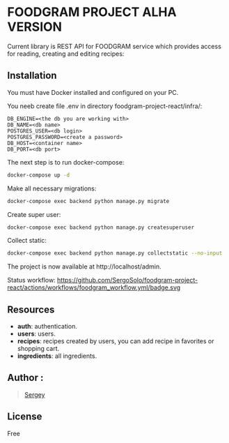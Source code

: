 # FOODGRAM PROJECT ALHA VERSION

Current library is REST API for FOODGRAM service which provides access for reading, creating and editing recipes:

## Installation

You must have Docker installed and configured on your PC.

You neeb create file .env in directory foodgram-project-react/infra/:
```
DB_ENGINE=<the db you are working with> 
DB_NAME=<db name>
POSTGRES_USER=<db login>
POSTGRES_PASSWORD=<create a password>
DB_HOST=<container name>
DB_PORT=<db port>
```

The next step is to run docker-compose:

```bash
docker-compose up -d
```
Make all necessary migrations:
```bash
docker-compose exec backend python manage.py migrate
```
Create super user:
```bash
docker-compose exec backend python manage.py createsuperuser
```
Collect static:
```bash
docker-compose exec backend python manage.py collectstatic --no-input 
```

The project is now available at http://localhost/admin.

Status workflow:
https://github.com/SergoSolo/foodgram-project-react/actions/workflows/foodgram_workflow.yml/badge.svg

## Resources

- **auth**: authentication.
- **users**: users.
- **recipes**: recipes created by users, you can add recipe in favorites or shopping cart.
- **ingredients**: all ingredients.


## Author :
>[Sergey](https://github.com/SergoSolo)

## License
Free